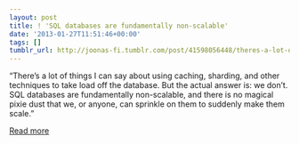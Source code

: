 ```yaml
---
layout: post
title: ! 'SQL databases are fundamentally non-scalable'
date: '2013-01-27T11:51:46+00:00'
tags: []
tumblr_url: http://joonas-fi.tumblr.com/post/41598056448/theres-a-lot-of-things-i-can-say-about-using
---
```


“There’s a lot of things I can say about using caching, sharding, and other techniques to take load off the database. But the actual answer is: we don’t. SQL databases are fundamentally non-scalable, and there is no magical pixie dust that we, or anyone, can sprinkle on them to suddenly make them scale.”

[Read more](http://adam.heroku.com/past/2009/7/6/sql_databases_dont_scale/)

